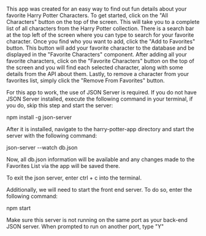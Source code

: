 This app was created for an easy way to find out fun details about your favorite Harry Potter Characters. To get started, click on the "All Characters" button on the top of the screen. This will take you to a complete list of all characters from the Harry Potter collection. There is a search bar at the top left of the screen where you can type to search for your favorite character. Once you find who you want to add, click the "Add to Favorites" button. This button will add your favorite character to the database and be displayed in the "Favorite Characters" component. After adding all your favorite characters, click on the "Favorite Characters" button on the top of the screen and you will find each selected character, along with some details from the API about them. Lastly, to remove a character from your favorites list, simply click the "Remove From Favorites" button.

For this app to work, the use of JSON Server is required. 
If you do not have JSON Server installed, execute the following command in your terminal, if you do, skip this step and start the server:

npm install -g json-server

After it is installed, navigate to the harry-potter-app directory and start the server with the following command:

json-server --watch db.json

Now, all db.json information will be available and any changes made to the Favorites List via the app will be saved there.

To exit the json server, enter ctrl + c into the terminal.

Additionally, we will need to start the front end server. To do so, enter the following command:

npm start

Make sure this server is not running on the same port as your back-end JSON server. When prompted to run on another port, type "Y"